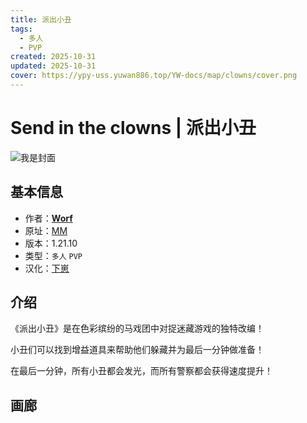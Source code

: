```yaml
---
title: 派出小丑
tags:
  - 多人
  - PVP
created: 2025-10-31
updated: 2025-10-31
cover: https://ypy-uss.yuwan886.top/YW-docs/map/clowns/cover.png
---
```


# Send in the clowns | 派出小丑
![我是封面](https://ypy-uss.yuwan886.top/YW-docs/map/clowns/cover.png)
## 基本信息

- 作者：[**Worf**](https://www.minecraftmaps.com/user/worfer27)
- 原址：[MM](https://www.minecraftmaps.com/50458-send-in-the-clowns)
- 版本：1.21.10
- 类型：`多人` `PVP`
- 汉化：[下崽](https://pan.quark.cn/s/e0de144996d0)

## 介绍

《派出小丑》是在色彩缤纷的马戏团中对捉迷藏游戏的独特改编！

小丑们可以找到增益道具来帮助他们躲藏并为最后一分钟做准备！

在最后一分钟，所有小丑都会发光，而所有警察都会获得速度提升！

## 画廊

<Gallery :images="[
  { src: 'https://ypy-uss.yuwan886.top/YW-docs/map/clowns/1.png' },
  { src: 'https://ypy-uss.yuwan886.top/YW-docs/map/clowns/2.png' }
]" />